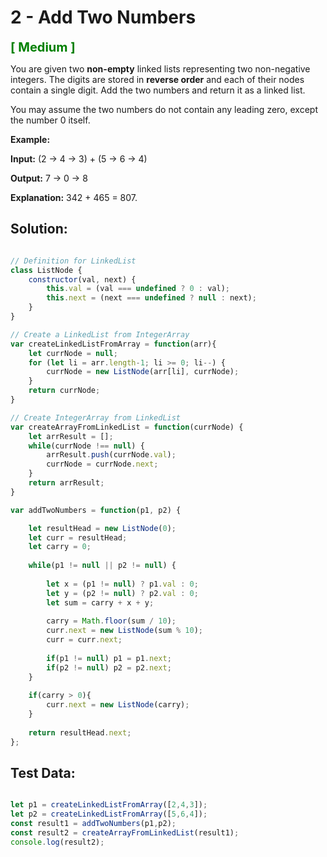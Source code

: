 # **2 - Add Two Numbers**

<span style="font-size: 20px; font-weight: bold; color:green">[ Medium ]</span>

You are given two **non-empty** linked lists representing two non-negative
integers. The digits are stored in **reverse order** and each of their nodes
contain a single digit. Add the two numbers and return it as a linked list.

You may assume the two numbers do not contain any leading zero, except the
number 0 itself.

**Example:**

**Input:** (2 -\> 4 -\> 3) + (5 -\> 6 -\> 4)

**Output:** 7 -\> 0 -\> 8

**Explanation:** 342 + 465 = 807.


## **Solution:**

```JavaScript

// Definition for LinkedList
class ListNode {
    constructor(val, next) {
        this.val = (val === undefined ? 0 : val);
        this.next = (next === undefined ? null : next);
    }
}

// Create a LinkedList from IntegerArray
var createLinkedListFromArray = function(arr){
    let currNode = null;
    for (let li = arr.length-1; li >= 0; li--) {
        currNode = new ListNode(arr[li], currNode);
    }
    return currNode;
}

// Create IntegerArray from LinkedList
var createArrayFromLinkedList = function(currNode) {
    let arrResult = [];
    while(currNode !== null) {
        arrResult.push(currNode.val);
        currNode = currNode.next;
    }
    return arrResult;
}

var addTwoNumbers = function(p1, p2) {

    let resultHead = new ListNode(0);
    let curr = resultHead;
    let carry = 0;
    
    while(p1 != null || p2 != null) {
        
        let x = (p1 != null) ? p1.val : 0;
        let y = (p2 != null) ? p2.val : 0;
        let sum = carry + x + y;
        
        carry = Math.floor(sum / 10);
        curr.next = new ListNode(sum % 10);
        curr = curr.next;
        
        if(p1 != null) p1 = p1.next;
        if(p2 != null) p2 = p2.next;
    }
    
    if(carry > 0){
        curr.next = new ListNode(carry);
    }
    
    return resultHead.next;    
};

```

## **Test Data:**

```JavaScript

let p1 = createLinkedListFromArray([2,4,3]);
let p2 = createLinkedListFromArray([5,6,4]);
const result1 = addTwoNumbers(p1,p2);
const result2 = createArrayFromLinkedList(result1);
console.log(result2);

```